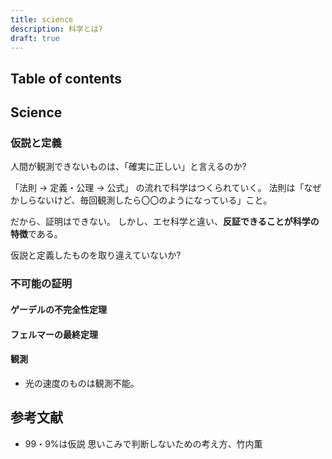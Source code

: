 ```yaml
---
title: science
description: 科学とは?
draft: true
---
```


## Table of contents

## Science

### 仮説と定義

人間が観測できないものは、「確実に正しい」と言えるのか?

「法則 → 定義・公理 → 公式」 の流れで科学はつくられていく。
法則は「なぜかしらないけど、毎回観測したら〇〇のようになっている」こと。

だから、証明はできない。
しかし、エセ科学と違い、**反証できることが科学の特徴**である。

仮説と定義したものを取り違えていないか?

### 不可能の証明

#### ゲーデルの不完全性定理

#### フェルマーの最終定理

#### 観測

- 光の速度のものは観測不能。

## 参考文献

- 99・9%は仮説 思いこみで判断しないための考え方、竹内薫
